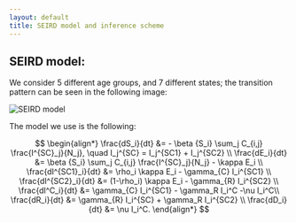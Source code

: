 ```yaml
---
layout: default
title: SEIRD model and inference scheme
---
```


## SEIRD model: 

We consider 5 different age groups, and 7 different states; the transition pattern can be seen in the following image: 

![SEIRD model](https://raw.githubusercontent.com/LoryPack/COVID19-epidemics-forecast-England/master/img/SEIRD.png?token=AIT3WHE77BMEFWECRDZO36K6T33XW)

The model we use is the following: 

$$
\begin{align*}
\frac{dS_i}{dt} &= - \beta {S_i} \sum_j C_{i,j} \frac{I^{SC}_j}{N_j}, \quad I_j^{SC} = I_j^{SC1} + I_j^{SC2} \\
\frac{dE_i}{dt} &= \beta {S_i} \sum_j C_{i,j} \frac{I^{SC}_j}{N_j}  - \kappa  E_i \\   
\frac{dI^{SC1}_i}{dt} &= \rho_i \kappa E_i - \gamma_{C}   I_i^{SC1} \\
\frac{dI^{SC2}_i}{dt} &= (1-\rho_i) \kappa E_i - \gamma_{R}   I_i^{SC2} \\
\frac{dI^C_i}{dt} &=  \gamma_{C} I_i^{SC1} - \gamma_R   I_i^C -\nu I_i^C\\
\frac{dR_i}{dt} &= \gamma_{R}   I_i^{SC} + \gamma_R I_i^{SC2}  \\
\frac{dD_i}{dt} &=  \nu I_i^C.
\end{align*}
$$
